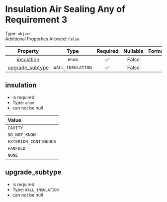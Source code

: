 
Insulation Air Sealing Any of Requirement 3
===========================================
  
Type: `object`  
Additional Properties Allowed: `False`  
  

|Property|Type|Required|Nullable|Format|Title|
| :---: | :---: | :---: | :---: | :---: | :---: |
|[insulation](#insulation)|`enum`|:white_check_mark:|False|||
|[upgrade_subtype](#upgrade_subtype)|`WALL_INSULATION`|:white_check_mark:|False|||

## insulation
  
  
  

- is required
- Type: `enum`
- can not be null
  

|Value|
| :--- |
|`CAVITY`|
|`DO_NOT_KNOW`|
|`EXTERIOR_CONTINUOUS`|
|`FANFOLD`|
|`NONE`|

## upgrade_subtype
  
  
  

- is required
- Type: `WALL_INSULATION`
- can not be null
